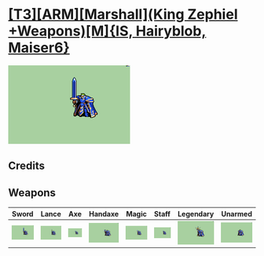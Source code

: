 # [\[T3\]\[ARM\]\[Marshall\]\(King Zephiel +Weapons\)\[M\]{IS, Hairyblob, Maiser6}](../%5BT3%5D%5BARM%5D%5BMarshall%5D(King%20Zephiel%20+Weapons)%5BM%5D%7BIS,%20Hairyblob,%20Maiser6%7D)

<img src="./1.%20Sword%20%7BHairyblob,%20Maiser6%7D/Sword_000.png" alt="[T3][ARM][Marshall](King Zephiel +Weapons)[M]{IS, Hairyblob, Maiser6} standing" />

## Credits



## Weapons


|Sword |Lance |Axe |Handaxe |Magic |Staff |Legendary |Unarmed |
|  :---: | :---: | :---: | :---: | :---: | :---: | :---: | :---: |
| <img alt="Sword animation" src="./1.%20Sword%20%7BHairyblob,%20Maiser6%7D/Sword.gif" /> | <img alt="Lance animation" src="./2.%20Lance%20%7BHairyblob,%20Maiser6%7D/Lance.gif" /> | <img alt="Axe animation" src="./3.%20Axe%20%7BHairyblob,%20Maiser6%7D/Axe.gif" /> | <img alt="Handaxe animation" src="./4.%20Handaxe%20%7BHairyblob,%20Maiser6%7D/Handaxe.gif" /> | <img alt="Magic animation" src="./6.%20Magic%20%7BHairyblob,%20Maiser6%7D/Magic.gif" /> | <img alt="Staff animation" src="./7.%20Staff%20%7BHairyblob,%20Maiser6%7D/Staff.gif" /> | <img alt="Legendary animation" src="./8.%20Legendary%20Sword%20(Eckesachs)/Legendary.gif" /> | <img alt="Unarmed animation" src="./8.%20Unarmed/Unarmed.gif" /> |
